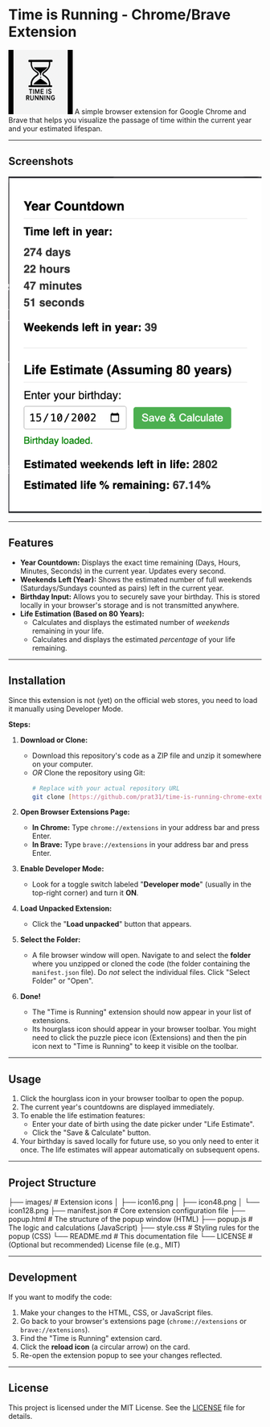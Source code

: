 # Time is Running - Chrome/Brave Extension

![Hourglass Icon](images/icon128.png) A simple browser extension for Google Chrome and Brave that helps you visualize the passage of time within the current year and your estimated lifespan.

---

## Screenshots

![Screenshot of the Time is Running extension popup](screenshot.png)

---

## Features

* **Year Countdown:** Displays the exact time remaining (Days, Hours, Minutes, Seconds) in the current year. Updates every second.
* **Weekends Left (Year):** Shows the estimated number of full weekends (Saturdays/Sundays counted as pairs) left in the current year.
* **Birthday Input:** Allows you to securely save your birthday. This is stored locally in your browser's storage and is not transmitted anywhere.
* **Life Estimation (Based on 80 Years):**
    * Calculates and displays the estimated number of *weekends* remaining in your life.
    * Calculates and displays the estimated *percentage* of your life remaining.

---

## Installation

Since this extension is not (yet) on the official web stores, you need to load it manually using Developer Mode.

**Steps:**

1.  **Download or Clone:**
    * Download this repository's code as a ZIP file and unzip it somewhere on your computer.
    * *OR* Clone the repository using Git:
        ```bash
        # Replace with your actual repository URL
        git clone [https://github.com/prat31/time-is-running-chrome-extension.git](https://www.google.com/search?q=https://github.com/prat31/time-is-running-chrome-extension.git)
        ```

2.  **Open Browser Extensions Page:**
    * **In Chrome:** Type `chrome://extensions` in your address bar and press Enter.
    * **In Brave:** Type `brave://extensions` in your address bar and press Enter.

3.  **Enable Developer Mode:**
    * Look for a toggle switch labeled "**Developer mode**" (usually in the top-right corner) and turn it **ON**.

4.  **Load Unpacked Extension:**
    * Click the "**Load unpacked**" button that appears.

5.  **Select the Folder:**
    * A file browser window will open. Navigate to and select the **folder** where you unzipped or cloned the code (the folder containing the `manifest.json` file). Do *not* select the individual files. Click "Select Folder" or "Open".

6.  **Done!**
    * The "Time is Running" extension should now appear in your list of extensions.
    * Its hourglass icon should appear in your browser toolbar. You might need to click the puzzle piece icon (Extensions) and then the pin icon next to "Time is Running" to keep it visible on the toolbar.

---

## Usage

1.  Click the hourglass icon in your browser toolbar to open the popup.
2.  The current year's countdowns are displayed immediately.
3.  To enable the life estimation features:
    * Enter your date of birth using the date picker under "Life Estimate".
    * Click the "Save & Calculate" button.
4.  Your birthday is saved locally for future use, so you only need to enter it once. The life estimates will appear automatically on subsequent opens.

---

## Project Structure

├── images/               # Extension icons
│   ├── icon16.png
│   ├── icon48.png
│   └── icon128.png
├── manifest.json       # Core extension configuration file
├── popup.html          # The structure of the popup window (HTML)
├── popup.js            # The logic and calculations (JavaScript)
├── style.css           # Styling rules for the popup (CSS)
└── README.md           # This documentation file
└── LICENSE             # (Optional but recommended) License file (e.g., MIT)

---

## Development

If you want to modify the code:

1.  Make your changes to the HTML, CSS, or JavaScript files.
2.  Go back to your browser's extensions page (`chrome://extensions` or `brave://extensions`).
3.  Find the "Time is Running" extension card.
4.  Click the **reload icon** (a circular arrow) on the card.
5.  Re-open the extension popup to see your changes reflected.

---

## License

This project is licensed under the MIT License. See the [LICENSE](LICENSE) file for details.
